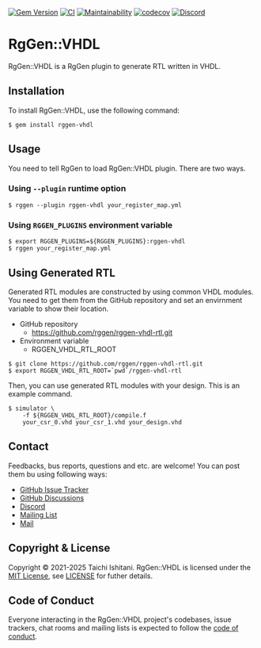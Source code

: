 [![Gem Version](https://badge.fury.io/rb/rggen-vhdl.svg)](https://badge.fury.io/rb/rggen-vhdl)
[![CI](https://github.com/rggen/rggen-vhdl/actions/workflows/ci.yml/badge.svg)](https://github.com/rggen/rggen-vhdl/actions/workflows/ci.yml)
[![Maintainability](https://qlty.sh/badges/d3e167e0-16f0-4170-ae4a-10ccc3dcdcb5/maintainability.svg)](https://qlty.sh/gh/rggen/projects/rggen-vhdl)
[![codecov](https://codecov.io/gh/rggen/rggen-vhdl/branch/master/graph/badge.svg?token=cyo9R4xCje)](https://codecov.io/gh/rggen/rggen-vhdl)
[![Discord](https://img.shields.io/discord/1406572699467124806?style=flat&logo=discord)](https://discord.com/invite/KWya83ZZxr)

# RgGen::VHDL

RgGen::VHDL is a RgGen plugin to generate RTL written in VHDL.

## Installation

To install RgGen::VHDL, use the following command:

```
$ gem install rggen-vhdl
```

## Usage

You need to tell RgGen to load RgGen::VHDL plugin. There are two ways.

### Using `--plugin` runtime option

```
$ rggen --plugin rggen-vhdl your_register_map.yml
```

### Using `RGGEN_PLUGINS` environment variable

```
$ export RGGEN_PLUGINS=${RGGEN_PLUGINS}:rggen-vhdl
$ rggen your_register_map.yml
```

## Using Generated RTL

Generated RTL modules are constructed by using common VHDL modules.
You need to get them from the GitHub repository and set an envirnment variable to show their location.

* GitHub repository
    * https://github.com/rggen/rggen-vhdl-rtl.git
* Environment variable
    * RGGEN_VHDL_RTL_ROOT

```
$ git clone https://github.com/rggen/rggen-vhdl-rtl.git
$ export RGGEN_VHDL_RTL_ROOT=`pwd`/rggen-vhdl-rtl
```

Then, you can use generated RTL modules with your design. This is an example command.

```
$ simulator \
    -f ${RGGEN_VHDL_RTL_ROOT}/compile.f
    your_csr_0.vhd your_csr_1.vhd your_design.vhd
```

## Contact

Feedbacks, bus reports, questions and etc. are welcome! You can post them bu using following ways:

* [GitHub Issue Tracker](https://github.com/rggen/rggen/issues)
* [GitHub Discussions](https://github.com/rggen/rggen/discussions)
* [Discord](https://discord.com/invite/KWya83ZZxr)
* [Mailing List](https://groups.google.com/d/forum/rggen)
* [Mail](mailto:rggen@googlegroups.com)

## Copyright & License

Copyright &copy; 2021-2025 Taichi Ishitani. RgGen::VHDL is licensed under the [MIT License](https://opensource.org/licenses/MIT), see [LICENSE](LICENSE) for futher details.

## Code of Conduct

Everyone interacting in the RgGen::VHDL project's codebases, issue trackers, chat rooms and mailing lists is expected to follow the [code of conduct](https://github.com/rggen/rggen-vhdl/blob/master/CODE_OF_CONDUCT.md).
